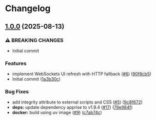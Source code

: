 # Changelog

## [1.0.0](https://github.com/MattKobayashi/ix-watch/compare/v0.0.1...v1.0.0) (2025-08-13)


### ⚠ BREAKING CHANGES

* Initial commit

### Features

* implement WebSockets UI refresh with HTTP fallback ([#6](https://github.com/MattKobayashi/ix-watch/issues/6)) ([90f8cb5](https://github.com/MattKobayashi/ix-watch/commit/90f8cb5b00290fc8c0b4be38575e3f4464b6b554))
* Initial commit ([1a3b30c](https://github.com/MattKobayashi/ix-watch/commit/1a3b30cf2b68b6c2a4933b1b8dc8699e87b6d7b9))


### Bug Fixes

* add integrity attribute to external scripts and CSS ([#5](https://github.com/MattKobayashi/ix-watch/issues/5)) ([9c8f672](https://github.com/MattKobayashi/ix-watch/commit/9c8f672c5546b57d1818fc78da44598e3b18a158))
* **deps:** update dependency apprise to v1.9.4 ([#17](https://github.com/MattKobayashi/ix-watch/issues/17)) ([79e984f](https://github.com/MattKobayashi/ix-watch/commit/79e984fb2bf2500bee619805683b097be90e875d))
* **docker:** build using uv image ([#9](https://github.com/MattKobayashi/ix-watch/issues/9)) ([c7ab74c](https://github.com/MattKobayashi/ix-watch/commit/c7ab74c4602556147321bbbee9a894fc7705be78))
